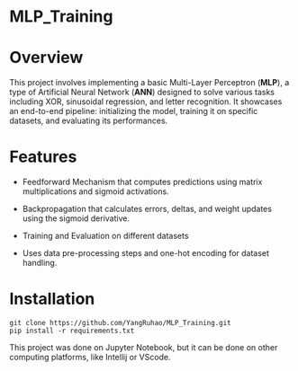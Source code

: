 # MLP_Training

# Overview

This project involves implementing a basic Multi-Layer Perceptron (**MLP**), a type of Artificial Neural Network (**ANN**) designed to solve various tasks including XOR, sinusoidal regression, and letter recognition. It showcases an end-to-end pipeline: initializing the model, training it on specific datasets, and evaluating its performances. 

# Features
- Feedforward Mechanism that computes predictions using matrix multiplications and sigmoid activations.
* Backpropagation that calculates errors, deltas, and weight updates using the sigmoid derivative.
+ Training and Evaluation on different datasets
- Uses data pre-processing steps and one-hot encoding for dataset handling.

# Installation 
```
git clone https://github.com/YangRuhao/MLP_Training.git
pip install -r requirements.txt
```

This project was done on Jupyter Notebook, but it can be done on other computing platforms, like Intellij or VScode.
